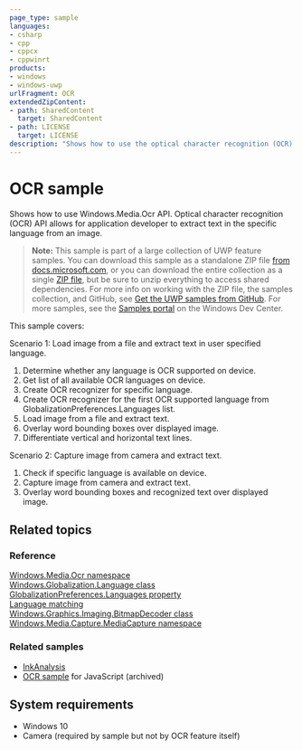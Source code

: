 ```yaml
---
page_type: sample
languages:
- csharp
- cpp
- cppcx
- cppwinrt
products:
- windows
- windows-uwp
urlFragment: OCR
extendedZipContent:
- path: SharedContent
  target: SharedContent
- path: LICENSE
  target: LICENSE
description: "Shows how to use the optical character recognition (OCR) API to extract text in the specific language from an image."
---
```


<!---
  category: ControlsLayoutAndText
  samplefwlink: http://go.microsoft.com/fwlink/p/?LinkId=620579
--->

# OCR sample

Shows how to use Windows.Media.Ocr API. Optical character recognition (OCR) API allows for application developer to extract text in the specific language from an image.

> **Note:** This sample is part of a large collection of UWP feature samples. 
> You can download this sample as a standalone ZIP file
> [from docs.microsoft.com](https://docs.microsoft.com/samples/microsoft/windows-universal-samples/ocr/),
> or you can download the entire collection as a single
> [ZIP file](https://github.com/Microsoft/Windows-universal-samples/archive/master.zip), but be 
> sure to unzip everything to access shared dependencies. For more info on working with the ZIP file, 
> the samples collection, and GitHub, see [Get the UWP samples from GitHub](https://aka.ms/ovu2uq). 
> For more samples, see the [Samples portal](https://aka.ms/winsamples) on the Windows Dev Center. 

This sample covers:

Scenario 1: Load image from a file and extract text in user specified language.

1. Determine whether any language is OCR supported on device.
2. Get list of all available OCR languages on device.
3. Create OCR recognizer for specific language.
4. Create OCR recognizer for the first OCR supported language from GlobalizationPreferences.Languages list.
5. Load image from a file and extract text.
6. Overlay word bounding boxes over displayed image.
7. Differentiate vertical and horizontal text lines.

Scenario 2: Capture image from camera and extract text.

1. Check if specific language is available on device.
2. Capture image from camera and extract text.
3. Overlay word bounding boxes and recognized text over displayed image.

## Related topics

### Reference

[Windows.Media.Ocr namespace](https://msdn.microsoft.com/library/windows/apps/windows.media.ocr.aspx)  
[Windows.Globalization.Language class](https://msdn.microsoft.com/library/windows/apps/windows.globalization.language.aspx)  
[GlobalizationPreferences.Languages property](https://msdn.microsoft.com/library/windows/apps/windows.system.userprofile.globalizationpreferences.languages.aspx)  
[Language matching](https://msdn.microsoft.com/library/windows/apps/jj673578.aspx)  
[Windows.Graphics.Imaging.BitmapDecoder class](https://msdn.microsoft.com/library/windows/apps/windows.graphics.imaging.bitmapdecoder.aspx)  
[Windows.Media.Capture.MediaCapture namespace](https://msdn.microsoft.com/library/windows/apps/windows.media.capture.aspx)  

### Related samples

* [InkAnalysis](/Samples/InkAnalysis)
* [OCR sample](/archived/OCR/) for JavaScript (archived)

## System requirements

* Windows 10
* Camera (required by sample but not by OCR feature itself)
